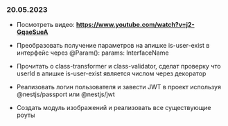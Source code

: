 ### 20.05.2023

- Посмотреть видео:
**<https://www.youtube.com/watch?v=j2-GqaeSueA>**

- Преобразовать получение параметров на апишке is-user-exist в интерфейс через @Param(): params: InterfaceName
- Прочитать о class-transformer и class-validator, сделат проверку что userId в апишке is-user-exist является числом через декоратор
- Реализовать логин пользователя и завести JWT в проект используя @nestjs/passport или @nestjs/jwt
- Создать модуль изображений и реализовать все существующие роуты
